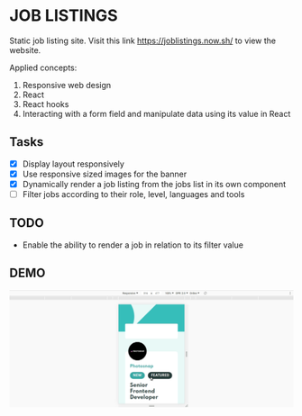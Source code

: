 # JOB LISTINGS

Static job listing site. Visit this link <https://joblistings.now.sh/> to view the website.

Applied concepts:

1. Responsive web design
2. React
3. React hooks
4. Interacting with a form field and manipulate data using its value in React

## Tasks

- [x] Display layout responsively
- [x] Use responsive sized images for the banner
- [x] Dynamically render a job listing from the jobs list in its own component
- [ ] Filter jobs according to their role, level, languages and tools

## TODO

- Enable the ability to render a job in relation to its filter value

## DEMO

![Static job listing demo](https://github.com/khwilo/job-listings/blob/master/public/demo/static-job-listings-demo.gif)
